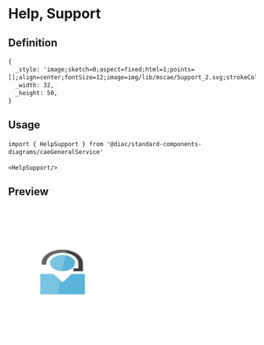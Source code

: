 # Help, Support

## Definition

```
{
  _style: 'image;sketch=0;aspect=fixed;html=1;points=[];align=center;fontSize=12;image=img/lib/mscae/Support_2.svg;strokeColor=none;',
  _width: 32,
  _height: 50,
}
```

## Usage

```
import { HelpSupport } from '@diac/standard-components-diagrams/caeGeneralService'

<HelpSupport/>
```

## Preview

<img src="./help-support.png" width="200"/>
